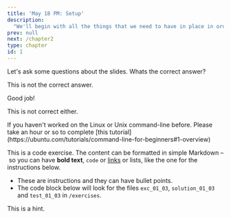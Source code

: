 ```yaml
---
title: 'May 18 PM: Setup'
description:
  "We'll begin with all the things that we need to have in place in order to get to work.  This includes virtual environments, Github, code editors, and tools for communications, reporting, and project management (Slack, Zoom…)."
prev: null
next: /chapter2
type: chapter
id: 1
---
```


<exercise id="1" title="Introduction" type="slides">

<slides source="chapter1_01_introduction">
</slides>

</exercise>

<exercise id="2" title="Getting Started">

Let's ask some questions about the slides. Whats the correct answer?

<choice>
<opt text="Answer one">

This is not the correct answer.

</opt>

<opt text="Answer two" correct="true">

Good job!

</opt>

<opt text="Answer three">

This is not correct either.

</opt>
</choice>

</exercise>

<exercise id="3" title="First steps">
If you haven't worked on the Linux or Unix command-line before.  Please take an hour or so to complete [this tutorial](https://ubuntu.com/tutorials/command-line-for-beginners#1-overview)

This is a code exercise. The content can be formatted in simple Markdown – so
you can have **bold text**, `code` or [links](https://spacy.io) or lists, like
the one for the instructions below.

- These are instructions and they can have bullet points.
- The code block below will look for the files `exc_01_03`, `solution_01_03` and
  `test_01_03` in `/exercises`.

<codeblock id="01_03">

This is a hint.

</codeblock>

</exercise>
